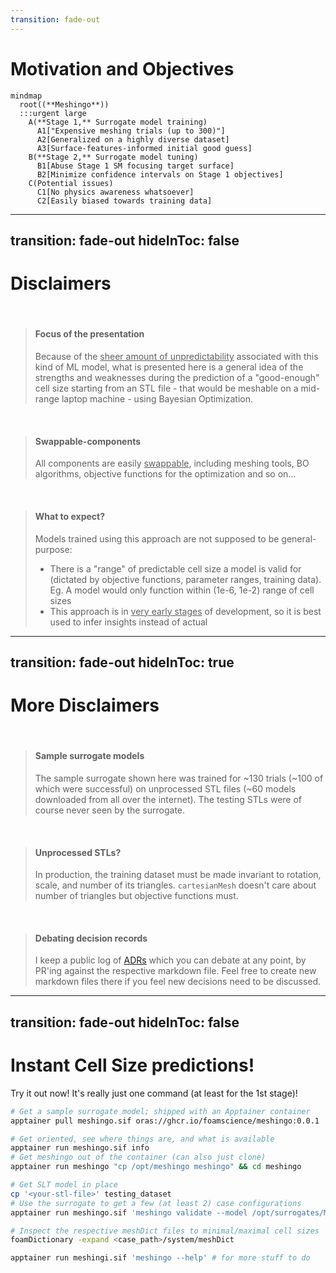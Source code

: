 ```yaml
---
transition: fade-out
---
```


# Motivation and Objectives

```mermaid
mindmap
  root((**Meshingo**))
  :::urgent large
    A(**Stage 1,** Surrogate model training)
      A1["Expensive meshing trials (up to 300)"]
      A2[Generalized on a highly diverse dataset]
      A3[Surface-features-informed initial good guess]
    B(**Stage 2,** Surrogate model tuning)
      B1[Abuse Stage 1 SM focusing target surface]
      B2[Minimize confidence intervals on Stage 1 objectives]
    C(Potential issues)
      C1[No physics awareness whatsoever]
      C2[Easily biased towards training data]
```


---
transition: fade-out
hideInToc: false
---

# Disclaimers


<br/>


> #### Focus of the presentation
> Because of the <ins>sheer amount of unpredictability</ins> associated with this kind of ML model,
> what is presented here is a general idea of the strengths and weaknesses during
> the prediction of a "good-enough" cell size starting from an STL file - that would be meshable on
> a mid-range laptop machine - using Bayesian Optimization.

<br/>
<v-click at="1">

> #### Swappable-components
> All components are easily <ins>swappable</ins>, including meshing tools, BO algorithms,
> objective functions for the optimization and so on...

</v-click>
<br/>
<v-click at="2">

> #### What to expect?
> Models trained using this approach are <vis>not supposed to be general-purpose</vis>:
> - There is a "range" of predictable cell size a model is valid for
>   (dictated by objective functions, parameter ranges, training data).
    Eg. A model would only function within (1e-6, 1e-2) range of cell sizes
> - This approach is in <ins>very early stages</ins> of development, so it is best used
>   to infer insights instead of actual 

</v-click>

---
transition: fade-out
hideInToc: true
---

# More Disclaimers

<br/>

> #### Sample surrogate models
> The sample surrogate shown here was trained for ~130 trials
> (\~100 of which were successful)
> on unprocessed STL files (~60 models downloaded from all over the internet).
> The testing STLs were of course never seen by the surrogate.

<br/>

> #### Unprocessed STLs?
> In production, the training dataset must be made invariant to rotation, scale, and number
> of its triangles. `cartesianMesh` doesn't care about number of triangles but objective
> functions must. 

<br/>
<v-click at="1">

> #### Debating decision records
> I keep a public log of [ADRs](https://github.com/FoamScience/meshingo/tree/main/ADRs)
> which you can debate at any point, by PR'ing against the respective markdown file. Feel free
> to create new markdown files there if you feel new decisions need to be discussed.

</v-click>

---
transition: fade-out
hideInToc: false
---

# Instant Cell Size predictions!

Try it out now! It's really just one command (at least for the 1st stage)!

```bash {all|9-12|all}
# Get a sample surrogate model; shipped with an Apptainer container
apptainer pull meshingo.sif oras://ghcr.io/foamscience/meshingo:0.0.1

# Get oriented, see where things are, and what is available
apptainer run meshingo.sif info
# Get meshingo out of the container (can also just clone)
apptainer run meshingo "cp /opt/meshingo meshingo" && cd meshingo

# Get SLT model in place
cp '<your-stl-file>' testing_dataset
# Use the surrogate to get a few (at least 2) case configurations
apptainer run meshingo.sif 'meshingo validate --model /opt/surrogates/Meshingo testing_dataset/<your-stl-file>'

# Inspect the respective meshDict files to minimal/maximal cell sizes
foamDictionary -expand <case_path>/system/meshDict

apptainer run meshingi.sif 'meshingo --help' # for more stuff to do
```
